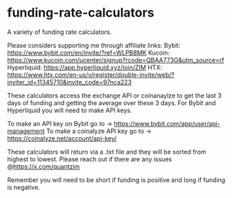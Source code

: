 # funding-rate-calculators
A variety of funding rate calculators.

Please considers supporting me through affiliate links:
Bybit: https://www.bybit.com/en/invite/?ref=WLPB8MK
Kucoin: https://www.kucoin.com/ucenter/signup?rcode=QBAA773G&utm_source=rf
Hyperliquid: https://app.hyperliquid.xyz/join/ZIM
HTX: https://www.htx.com/en-us/v/register/double-invite/web/?inviter_id=11345710&invite_code=97nca223

These calculators access the exchange API or coinanaylze to get the last 3 days of funding and getting the average over these 3 days. For Bybit and Hyperliquid you will need to make API keys. 

To make an API key on Bybit go to -> https://www.bybit.com/app/user/api-management
To make a coinalyze API key go to -> https://coinalyze.net/account/api-key/

These calculators will return via a .txt file and they will be sorted from highest to lowest. Please reach out if there are any issues @https://x.com/quantzim

Remember you will need to be short if funding is positive and long if funding is negative.
